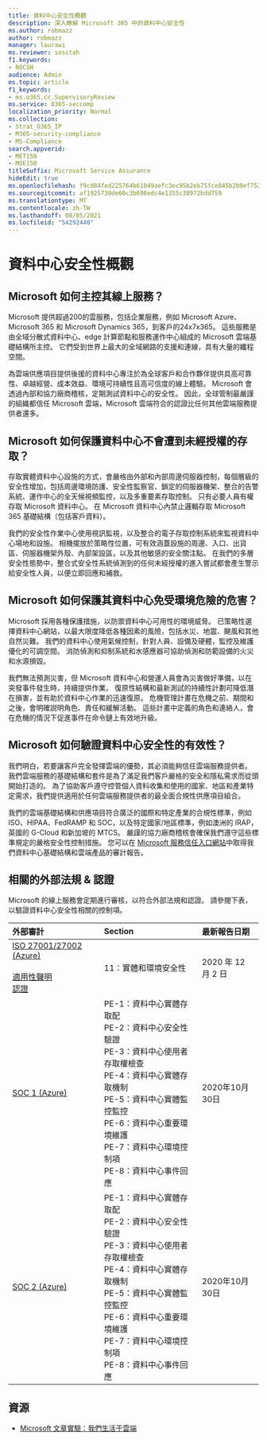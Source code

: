 ```yaml
---
title: 資料中心安全性概觀
description: 深入瞭解 Microsoft 365 中的資料中心安全性
ms.author: robmazz
author: robmazz
manager: laurawi
ms.reviewer: sosstah
f1.keywords:
- NOCSH
audience: Admin
ms.topic: article
f1_keywords:
- ms.o365.cc.SupervisoryReview
ms.service: O365-seccomp
localization_priority: Normal
ms.collection:
- Strat_O365_IP
- M365-security-compliance
- MS-Compliance
search.appverid:
- MET150
- MOE150
titleSuffix: Microsoft Service Assurance
hideEdit: true
ms.openlocfilehash: f9cd84fed225764b61049aefc3ec95b2eb75fce845b2b9ef752fc194d949c409
ms.sourcegitcommit: af1925730de60c3b698edc4e1355c38972bdd759
ms.translationtype: MT
ms.contentlocale: zh-TW
ms.lasthandoff: 08/05/2021
ms.locfileid: "54292440"
---
```

# <a name="datacenter-security-overview"></a>資料中心安全性概觀

## <a name="how-does-microsoft-host-its-online-services"></a>Microsoft 如何主控其線上服務？

Microsoft 提供超過200的雲服務，包括企業服務，例如 Microsoft Azure、Microsoft 365 和 Microsoft Dynamics 365，到客戶的24x7x365。 這些服務是由全域分散式資料中心、edge 計算節點和服務運作中心組成的 Microsoft 雲端基礎結構所主控。 它們受到世界上最大的全域網路的支援和連線，具有大量的纖程空間。

為雲端供應項目提供後援的資料中心專注於為全球客戶和合作夥伴提供具高可靠性、卓越經營、成本效益、環境可持續性且高可信度的線上體驗。 Microsoft 會透過內部和協力廠商稽核，定期測試資料中心的安全性。 因此，全球管制最嚴謹的組織都信任 Microsoft 雲端，Microsoft 雲端符合的認證比任何其他雲端服務提供者還多。

## <a name="how-does-microsoft-protect-its-datacenters-from-unauthorized-access"></a>Microsoft 如何保護資料中心不會遭到未經授權的存取？

存取實體資料中心設施的方式，會嚴格由外部和內部周邊伺服器控制，每個層級的安全性增加，包括周邊環境防護、安全性監察官、鎖定的伺服器機架、整合的告警系統、運作中心的全天候視頻監控，以及多重要素存取控制。 只有必要人員有權存取 Microsoft 資料中心。 在 Microsoft 資料中心內禁止邏輯存取 Microsoft 365 基礎結構（包括客戶資料）。

我們的安全性作業中心使用視訊監視，以及整合的電子存取控制系統來監視資料中心場地和設施。 相機擺放於策略性位置，可有效涵蓋設施的周邊、入口、出貨區、伺服器機架外殼、內部架設區，以及其他敏感的安全關注點。 在我們的多層安全性態勢中，整合式安全性系統偵測到的任何未經授權的進入嘗試都會產生警示給安全性人員，以便立即回應和補救。

## <a name="how-does-microsoft-protect-its-datacenters-from-environmental-hazards"></a>Microsoft 如何保護其資料中心免受環境危險的危害？

Microsoft 採用各種保護措施，以防禦資料中心可用性的環境威脅。 已策略性選擇資料中心網站，以最大限度降低各種因素的風險，包括水災、地震、颶風和其他自然災難。 我們的資料中心使用氣候控制，針對人員、設備及硬體，監控及維護優化的可調空間。 消防偵測和抑制系統和水感應器可協助偵測和防範設備的火災和水源損毀。

我們無法預測災害，但 Microsoft 資料中心和營運人員會為災害做好準備，以在突發事件發生時，持續提供作業。 復原性結構和最新測試的持續性計劃可降低潛在損害，並有助於資料中心作業的迅速復原。 危機管理計畫在危機之前、期間和之後，會明確説明角色、責任和緩解活動。 這些計畫中定義的角色和連絡人，會在危機的情況下促進事件在命令鏈上有效地升級。

## <a name="how-does-microsoft-verify-the-effectiveness-of-datacenter-security"></a>Microsoft 如何驗證資料中心安全性的有效性？

我們明白，若要讓客戶完全發揮雲端的優勢，其必須能夠信任雲端服務提供者。 我們雲端服務的基礎結構和套件是為了滿足我們客戶嚴格的安全和隱私需求而從頭開始打造的。 為了協助客戶遵守控管個人資料收集和使用的國家、地區和產業特定需求，我們提供適用於任何雲端服務提供者的最全面合規性供應項目組合。

我們的雲端基礎結構和供應項目符合廣泛的國際和特定產業的合規性標準，例如 ISO、HIPAA、FedRAMP 和 SOC，以及特定國家/地區標準，例如澳洲的 IRAP，英國的 G-Cloud 和新加坡的 MTCS。 嚴謹的協力廠商稽核會確保我們遵守這些標準規定的嚴格安全性控制措施。 您可以在 [Microsoft 服務信任入口網站](https://servicetrust.microsoft.com/)中取得我們資料中心基礎結構和雲端產品的審計報告。

## <a name="related-external-regulations--certifications"></a>相關的外部法規 & 認證

Microsoft 的線上服務會定期進行審核，以符合外部法規和認證。 請參閱下表，以驗證資料中心安全性相關的控制項。

| **外部審計** | **Section** | **最新報告日期** |
|:--------------------|:------------|:-----------------------|  
| [ISO 27001/27002 (Azure) ](https://servicetrust.microsoft.com/ViewPage/MSComplianceGuideV3?command=Download&downloadType=Document&downloadId=e9116047-f327-430c-a83f-166b7e561ad6&tab=7027ead0-3d6b-11e9-b9e1-290b1eb4cdeb&docTab=7027ead0-3d6b-11e9-b9e1-290b1eb4cdeb_ISO_Reports) <br><br> [適用性聲明](https://servicetrust.microsoft.com/ViewPage/MSComplianceGuideV3?command=Download&downloadType=Document&downloadId=00af6c3e-7f3e-4e0d-8b0e-79f45ef2cef1&tab=7027ead0-3d6b-11e9-b9e1-290b1eb4cdeb&docTab=7027ead0-3d6b-11e9-b9e1-290b1eb4cdeb_ISO_Reports) <br> [認證](https://servicetrust.microsoft.com/ViewPage/MSComplianceGuideV3?command=Download&downloadType=Document&downloadId=d7af5304-3a31-40e6-9abb-e26352305d41&tab=7027ead0-3d6b-11e9-b9e1-290b1eb4cdeb&docTab=7027ead0-3d6b-11e9-b9e1-290b1eb4cdeb_ISO_Reports) | 11：實體和環境安全性 | 2020 年 12 月 2 日 |
| [SOC 1 (Azure) ](https://servicetrust.microsoft.com/ViewPage/MSComplianceGuideV3?command=Download&downloadType=Document&downloadId=66043614-5628-4e26-83be-057eb3bb026c&tab=7027ead0-3d6b-11e9-b9e1-290b1eb4cdeb&docTab=7027ead0-3d6b-11e9-b9e1-290b1eb4cdeb_SOC_%2F_SSAE_16_Reports) | PE-1：資料中心實體存取配 <br> PE-2：資料中心安全性驗證 <br> PE-3：資料中心使用者存取權檢查 <br> PE-4：資料中心實體存取機制 <br> PE-5：資料中心實體監控監控 <br> PE-6：資料中心重要環境維護 <br> PE-7：資料中心環境控制項 <br> PE-8：資料中心事件回應 | 2020年10月30日 |
| [SOC 2 (Azure) ](https://servicetrust.microsoft.com/ViewPage/MSComplianceGuideV3?command=Download&downloadType=Document&downloadId=ce5bfbea-3514-40ae-a8a6-3617106a0b56&tab=7027ead0-3d6b-11e9-b9e1-290b1eb4cdeb&docTab=7027ead0-3d6b-11e9-b9e1-290b1eb4cdeb_SOC_%2F_SSAE_16_Reports) | PE-1：資料中心實體存取配 <br> PE-2：資料中心安全性驗證 <br> PE-3：資料中心使用者存取權檢查 <br> PE-4：資料中心實體存取機制 <br> PE-5：資料中心實體監控監控 <br> PE-6：資料中心重要環境維護 <br> PE-7：資料中心環境控制項 <br> PE-8：資料中心事件回應 | 2020年10月30日 |

## <a name="resources"></a>資源

- [Microsoft 文章實驗：我們生活于雲端](https://news.microsoft.com/stories/microsoft-datacenter-tour/)
